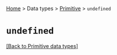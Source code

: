 [Home](../../README.md#playing-with-javascript-and-nodejs) > Data types > [Primitive](primitive-types.md) > `undefined` 

# `undefined`

[[Back to Primitive data types]](primitive-types.md)